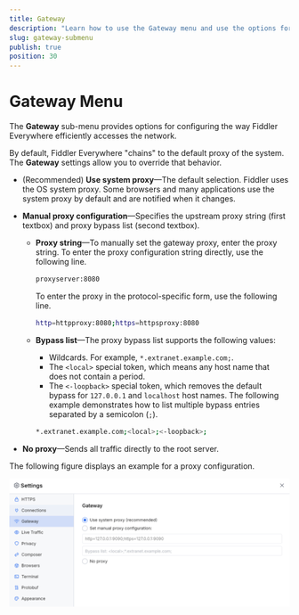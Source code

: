 ```yaml
---
title: Gateway
description: "Learn how to use the Gateway menu and use the options for advanced proxy setup in the Fiddler Everywhere web-debugging HTTP-proxy client."
slug: gateway-submenu
publish: true
position: 30
---
```


# Gateway Menu

The **Gateway** sub-menu provides options for configuring the way Fiddler Everywhere efficiently accesses the network.

By default, Fiddler Everywhere "chains" to the default proxy of the system. The **Gateway** settings allow you to override that behavior.

- (Recommended) **Use system proxy**&mdash;The default selection. Fiddler uses the OS system proxy. Some browsers and many applications use the system proxy by default and are notified when it changes.

- **Manual proxy configuration**&mdash;Specifies the upstream proxy string (first textbox) and proxy bypass list (second textbox).

    - **Proxy string**&mdash;To manually set the gateway proxy, enter the proxy string.
        To enter the proxy configuration string directly, use the following line.
        ```sh
        proxyserver:8080
        ```
        To enter the proxy in the protocol-specific form, use the following line.
        ```sh
        http=httpproxy:8080;https=httpsproxy:8080
        ```

    - **Bypass list**&mdash;The proxy bypass list supports the following values:
        - Wildcards. For example, `*.extranet.example.com;`.
        - The `<local>` special token, which means any host name that does not contain a period.
        - The `<-loopback>` special token, which removes the default bypass for `127.0.0.1` and `localhost` host names. The following example demonstrates how to list multiple bypass entries separated by a semicolon (`;`).
        ```sh
        *.extranet.example.com;<local>;<-loopback>;
        ```

- **No proxy**&mdash;Sends all traffic directly to the root server.

The following figure displays an example for a proxy configuration.

![Example manual proxy configuration](./images/settings-gateway.png)
